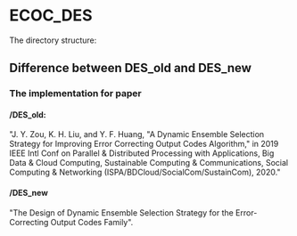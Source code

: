# ECOC_DES
The directory structure:

## Difference between DES_old and DES_new

### The implementation for paper

#### /DES_old:
"J. Y. Zou, K. H. Liu, and Y. F. Huang, "A Dynamic Ensemble Selection Strategy for Improving Error Correcting Output Codes Algorithm," in 2019 IEEE Intl Conf on Parallel & Distributed Processing with Applications, Big Data & Cloud Computing, Sustainable Computing & Communications, Social Computing & Networking (ISPA/BDCloud/SocialCom/SustainCom), 2020."

#### /DES_new
"The Design of Dynamic Ensemble Selection Strategy for the Error-Correcting Output Codes Family".
